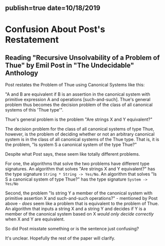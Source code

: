 publish=true
date=10/18/2019
---
# Confusion About Post's Restatement
## Reading "Recursive Unsolvability of a Problem of Thue" by Emil Post in "The Undecidable" Anthology

Post restates the Problem of Thue using Canonical Systems like this:

"A and B are equivalent if B is an assertion in the canonical system with primitive expression A and operations [such-and-such]. Thue's general problem thus becomes the decision problem of the class of all canonical systems of this 'Thue type'".

Thue's general problem is the problem "Are strings X and Y equivalent?"

The decision problem for the class of all canonical systems of type Thue, however, is the problem of deciding whether or not an arbitrary canonical system is in the class of all canonical systems of the Thue type. That is, it is the problem, "Is system S a canonical system of the type Thue?"

Despite what Post says, these seem like totally different problems.

For one, the algorithms that solve the two problems have different type signatures. An algorithm that solves "Are strings X and Y equivalent?" has the type signature `String * String -> Yes/No`. An algorithm that solves "Is S a canonical system of type Thue?" has the type signature `System -> Yes/No`

Second, the problem "Is string Y a member of the canonical system with primitive assertion X and such-and-such operations?" - mentioned by Post above - *does* seem like a problem that is equivalent to the problem of Thue. An algorithm that inputs a string X and a string Y and decides if Y is a member of the canonical system based on X *would only decide correctly* when X and Y are equivalent.

So did Post misstate something or is the sentence just confusing?

It's unclear. Hopefully the rest of the paper will clarify.
